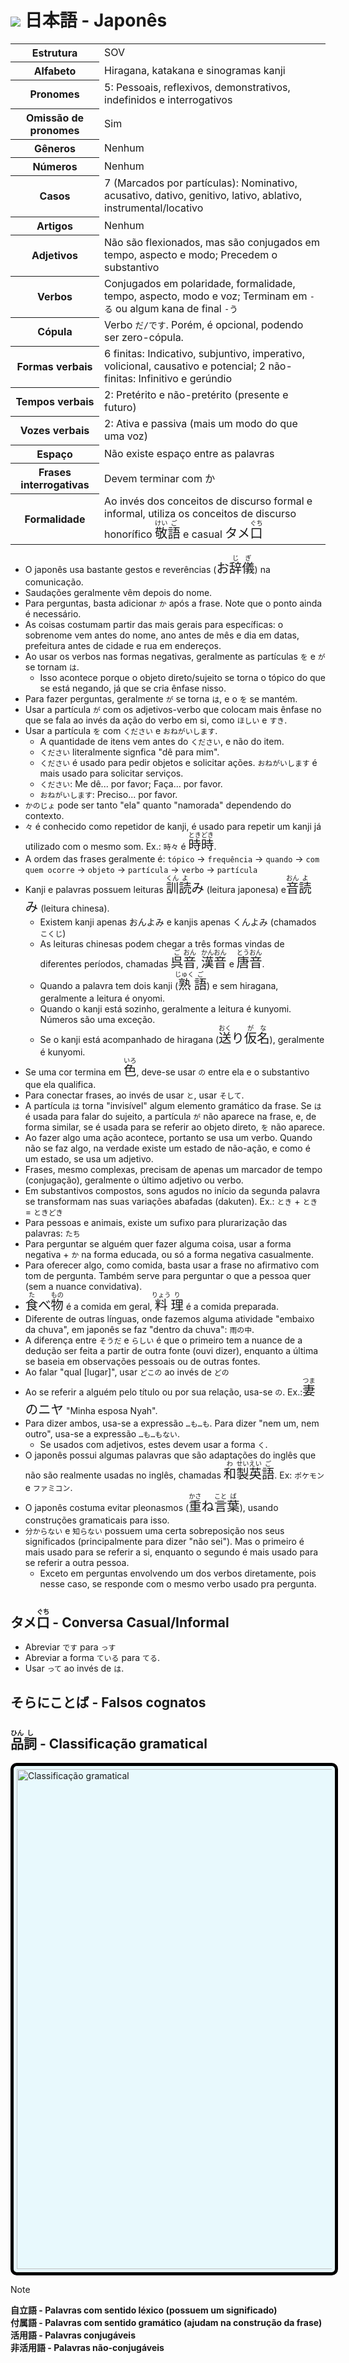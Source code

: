 # <img src="https://flagsapi.com/JP/flat/32.png"> 日本語 - Japonês

<table>
    <tr>
        <th>Estrutura</th>
        <td>SOV</td>
    </tr>
    <tr>
        <th>Alfabeto</th>
        <td>Hiragana, katakana e sinogramas kanji</td>
    </tr>
    <tr>
        <th>Pronomes</th>
        <td>5: Pessoais, reflexivos, demonstrativos, indefinidos e interrogativos</td>
    </tr>
    <tr>
        <th>Omissão de pronomes</th>
        <td>Sim</td>
    </tr>
    <tr>
        <th>Gêneros</th>
        <td>Nenhum</td>
    </tr>
    <tr>
        <th>Números</th>
        <td>Nenhum</td>
    </tr>
    <tr>
        <th>Casos</th>
        <td>7 (Marcados por partículas): Nominativo, acusativo, dativo, genitivo, lativo, ablativo, instrumental/locativo</td>
    </tr>
    <tr>
        <th>Artigos</th>
        <td>Nenhum</td>
    </tr>
    <tr>
        <th>Adjetivos</th>
        <td>Não são flexionados, mas são conjugados em tempo, aspecto e modo; Precedem o substantivo</td>
    </tr>
    <tr>
        <th>Verbos</th>
        <td>Conjugados em polaridade, formalidade, tempo, aspecto, modo e voz; Terminam em <code>-る</code> ou algum kana de final <code>-う</code></td>
    </tr>
    <tr>
        <th>Cópula</th>
        <td>Verbo <code>だ/です</code>. Porém, é opcional, podendo ser zero-cópula.</td>
    </tr>
    <tr>
        <th>Formas verbais</th>
        <td>6 finitas: Indicativo, subjuntivo, imperativo, volicional, causativo e potencial; 2 não-finitas: Infinitivo e gerúndio</td>
    </tr>
    <tr>
        <th>Tempos verbais</th>
        <td>2: Pretérito e não-pretérito (presente e futuro)</td>
    </tr>
    <tr>
        <th>Vozes verbais</th>
        <td>2: Ativa e passiva (mais um modo do que uma voz)</td>
    </tr>
    <tr>
        <th>Espaço</th>
        <td>Não existe espaço entre as palavras</td>
    </tr>
    <tr>
        <th>Frases interrogativas</th>
        <td>Devem terminar com か</td>
    </tr>
    <tr>
        <th>Formalidade</th>
        <td>Ao invés dos conceitos de discurso formal e informal, utiliza os conceitos de discurso honorífico <font size="5"><code><ruby>敬<rt>けい</rt>語<rt>ご</rt></ruby></code></font> e casual <font size="5"><code>タメ<ruby>口<rt>ぐち</rt></ruby></code></font></td>
    </tr>
</table>

-   O japonês usa bastante gestos e reverências (<font size="5"><code>お<ruby>辞<rt>じ</rt>儀<rt>ぎ</rt></ruby></code></font>) na comunicação.
-   Saudações geralmente vêm depois do nome.
-   Para perguntas, basta adicionar `か` após a frase. Note que o ponto ainda é necessário.
-   As coisas costumam partir das mais gerais para específicas: o sobrenome vem antes do nome, ano antes de mês e dia em datas, prefeitura antes de cidade e rua em endereços.
-   Ao usar os verbos nas formas negativas, geralmente as partículas `を` e `が` se tornam `は`.
    -   Isso acontece porque o objeto direto/sujeito se torna o tópico do que se está negando, já que se cria ênfase nisso.
-   Para fazer perguntas, geralmente `が` se torna `は`, e o `を` se mantém.
-   Usar a partícula `が` com os adjetivos-verbo que colocam mais ênfase no que se fala ao invés da ação do verbo em si, como `ほしい` e `すき`.
-   Usar a partícula `を` com `ください` e `おねがいします`.
    -   A quantidade de itens vem antes do `ください`, e não do item.
    -   `ください` literalmente signfica "dê para mim".
    -   `ください` é usado para pedir objetos e solicitar ações. `おねがいします` é mais usado para solicitar serviços.
    -   `ください`: Me dê... por favor; Faça... por favor.
    -   `おねがいします`: Preciso... por favor.
-   `かのじょ` pode ser tanto "ela" quanto "namorada" dependendo do contexto.
-   `々` é conhecido como repetidor de kanji, é usado para repetir um kanji já utilizado com o mesmo som. Ex.: `時々` é <font size="5"><code><ruby>時<rt>とき</rt>時<rt>どき</rt></ruby></code></font>.
-   A ordem das frases geralmente é: `tópico` → `frequência` → `quando` → `com quem ocorre` → `objeto` → `partícula` → `verbo` → `partícula`
-   Kanji e palavras possuem leituras <font size="5"><code><ruby>訓<rt>くん</rt>読<rt>よ</rt></ruby>み</code></font> (leitura japonesa) e <font size="5"><code><ruby>音<rt>おん</rt>読<rt>よ</rt></ruby>み</code></font> (leitura chinesa).
    -   Existem kanji apenas おんよみ e kanjis apenas くんよみ (chamados `こくじ`)
    -   As leituras chinesas podem chegar a três formas vindas de diferentes períodos, chamadas <font size="5"><code><ruby>呉<rt>ご</rt>音<rt>おん</rt></ruby></code></font>, <font size="5"><code><ruby>漢<rt>かん</rt>音<rt>おん</rt></ruby></code></font> e <font size="5"><code><ruby>唐<rt>とう</rt>音<rt>おん</rt></ruby></code></font>.
    -   Quando a palavra tem dois kanji (<font size="5"><code><ruby>熟<rt>じゅく</rt>語<rt>ご</rt></ruby></code></font>) e sem hiragana, geralmente a leitura é onyomi.
    -   Quando o kanji está sozinho, geralmente a leitura é kunyomi. Números são uma exceção.
    -   Se o kanji está acompanhado de hiragana (<font size="5"><code><ruby>送<rt>おく</rt></ruby>り<ruby>仮<rt>が</rt>名<rt>な</rt></ruby></code></font>), geralmente é kunyomi.
-   Se uma cor termina em <font size="5"><code><ruby>色<rt>いろ</rt></ruby></code></font>, deve-se usar `の` entre ela e o substantivo que ela qualifica.
-   Para conectar frases, ao invés de usar `と`, usar `そして`.
-   A partícula `は` torna "invisível" algum elemento gramático da frase. Se `は` é usada para falar do sujeito, a partícula `が` não aparece na frase, e, de forma similar, se é usada para se referir ao objeto direto, `を` não aparece.
-   Ao fazer algo uma ação acontece, portanto se usa um verbo. Quando não se faz algo, na verdade existe um estado de não-ação, e como é um estado, se usa um adjetivo.
-   Frases, mesmo complexas, precisam de apenas um marcador de tempo (conjugação), geralmente o último adjetivo ou verbo.
-   Em substantivos compostos, sons agudos no início da segunda palavra se transformam nas suas variações abafadas (dakuten). Ex.: `とき` + `とき` = `ときどき`
-   Para pessoas e animais, existe um sufixo para plurarização das palavras: `たち`
-   Para perguntar se alguém quer fazer alguma coisa, usar a forma negativa + `か` na forma educada, ou só a forma negativa casualmente.
-   Para oferecer algo, como comida, basta usar a frase no afirmativo com tom de pergunta. Também serve para perguntar o que a pessoa quer (sem a nuance convidativa).
-   <font size="5"><code><ruby>食<rt>た</rt></ruby>べ<ruby>物<rt>もの</rt></ruby></code></font> é a comida em geral, <font size="5"><code><ruby>料<rt>りょう</rt>理<rt>り</rt></ruby></code></font> é a comida preparada.
-   Diferente de outras línguas, onde fazemos alguma atividade "embaixo da chuva", em japonês se faz "dentro da chuva": `雨の中`.
-   A diferença entre `そうだ` e `らしい` é que o primeiro tem a nuance de a dedução ser feita a partir de outra fonte (ouvi dizer), enquanto a última se baseia em observações pessoais ou de outras fontes.
-   Ao falar "qual [lugar]", usar `どこの` ao invés de `どの`
-   Ao se referir a alguém pelo título ou por sua relação, usa-se `の`. Ex.: <font size="5"><code><ruby>妻<rt>つま</rt>のニヤ</ruby></code></font> "Minha esposa Nyah".
-   Para dizer ambos, usa-se a expressão `…も…も`. Para dizer "nem um, nem outro", usa-se a expressão `…も…もない`.
    -   Se usados com adjetivos, estes devem usar a forma `く`.
-   O japonês possui algumas palavras que são adaptações do inglês que não são realmente usadas no inglês, chamadas <font size="5"><code><ruby>和<rt>わ</rt>製<rt>せい</rt>英<rt>えい</rt>語<rt>ご</rt></ruby></code></font>. Ex: `ポケモン` e `ファミコン`.
-   O japonês costuma evitar pleonasmos (<font size="5"><code><ruby>重<rt>かさ</rt></ruby>ね<ruby>言<rt>こと</rt>葉<rt>ば</rt></ruby></code></font>), usando construções gramaticais para isso.
-   `分からない` e `知らない` possuem uma certa sobreposição nos seus significados (principalmente para dizer "não sei"). Mas o primeiro é mais usado para se referir a si, enquanto o segundo é mais usado para se referir a outra pessoa.
    -   Exceto em perguntas envolvendo um dos verbos diretamente, pois nesse caso, se responde com o mesmo verbo usado pra pergunta.

## タメ<ruby>口<rt>ぐち</rt></ruby> - Conversa Casual/Informal

-   Abreviar `です` para `っす`
-   Abreviar a forma `ている` para `てる`.
-   Usar `って` ao invés de `は`.

## そらにことば - Falsos cognatos

## <ruby>品<rt>ひん</rt>詞<rt>し</rt></ruby> - Classificação gramatical

<img src="https://cdn.innovativelanguage.com/sns/em/blog/21/Grammar/pasted+image+0.png" alt="Classificação gramatical" style="width:50rem; background-color: #E8F9FD; border-radius: 10px; padding: 5px;border: 5px black solid;
"/>

<!-- prettier-ignore-start -->
>[!NOTE]
> **自立語 - Palavras com sentido léxico (possuem um significado)**</br>
> **付属語 - Palavras com sentido gramático (ajudam na construção da frase)**</br>
> **活用語 - Palavras conjugáveis**</br>
> **非活用語 - Palavras não-conjugáveis**
<!-- prettier-ignore-end -->
